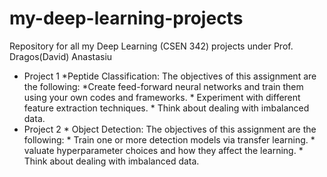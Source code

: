 # my-deep-learning-projects
Repository for all my Deep Learning (CSEN 342) projects under Prof. Dragos(David) Anastasiu
- Project 1  *Peptide Classification: The objectives of this assignment are the following: *Create feed-forward neural networks and train them using your own codes and frameworks. * Experiment with different feature extraction techniques.  * Think about dealing with imbalanced data.
- Project 2 *  Object Detection: The objectives of this assignment are the following: * Train one or more detection models via transfer learning. * valuate hyperparameter choices and how they affect the learning. * Think about dealing with imbalanced data.
